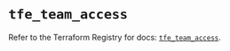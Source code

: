 # `tfe_team_access`

Refer to the Terraform Registry for docs: [`tfe_team_access`](https://registry.terraform.io/providers/hashicorp/tfe/0.65.0/docs/resources/team_access).
